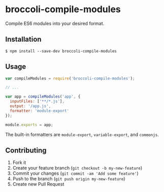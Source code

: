 # broccoli-compile-modules

Compile ES6 modules into your desired format.

## Installation

```
$ npm install --save-dev broccoli-compile-modules
```

## Usage

```js
var compileModules = require('broccoli-compile-modules');

// ...

var app = compileModules('app', {
  inputFiles: ['**/*.js'],
  output: '/app.js',
  formatter: 'module-export'
});

module.exports = app;
```

The built-in formatters are `module-export`, `variable-export`, and `commonjs`.

## Contributing

1. Fork it
2. Create your feature branch (`git checkout -b my-new-feature`)
3. Commit your changes (`git commit -am 'Add some feature'`)
4. Push to the branch (`git push origin my-new-feature`)
5. Create new Pull Request
